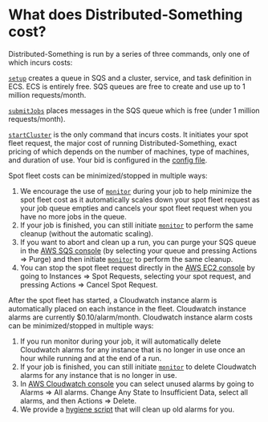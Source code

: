 # What does Distributed-Something cost?

Distributed-Something is run by a series of three commands, only one of which incurs costs:

[`setup`](step_1_configuration.md) creates a queue in SQS and a cluster, service, and task definition in ECS. 
ECS is entirely free. 
SQS queues are free to create and use up to 1 million requests/month.

[`submitJobs`](step_2_submit_jobs.md) places messages in the SQS queue which is free (under 1 million requests/month).

[`startCluster`](step_1_start_cluster.md) is the only command that incurs costs. 
It initiates your spot fleet request, the major cost of running Distributed-Something, exact pricing of which depends on the number of machines, type of machines, and duration of use. 
Your bid is configured in the [config file](step_1_configuration.md).

Spot fleet costs can be minimized/stopped in multiple ways:
1) We encourage the use of [`monitor`](step_4_monitor.md) during your job to help minimize the spot fleet cost as it automatically scales down your spot fleet request as your job queue empties and cancels your spot fleet request when you have no more jobs in the queue.
2) If your job is finished, you can still initiate [`monitor`](step_4_monitor.md) to perform the same cleanup (without the automatic scaling).
3) If you want to abort and clean up a run, you can purge your SQS queue in the [AWS SQS console](https://console.aws.amazon.com/sqs/) (by selecting your queue and pressing Actions => Purge) and then initiate [`monitor`](step_4_monitor.md) to perform the same cleanup.
4) You can stop the spot fleet request directly in the [AWS EC2 console](https://console.aws.amazon.com/ec2/) by going to Instances => Spot Requests, selecting your spot request, and pressing Actions => Cancel Spot Request.

After the spot fleet has started, a Cloudwatch instance alarm is automatically placed on each instance in the fleet.
Cloudwatch instance alarms are currently $0.10/alarm/month.
Cloudwatch instance alarm costs can be minimized/stopped in multiple ways:
1) If you run monitor during your job, it will automatically delete Cloudwatch alarms for any instance that is no longer in use once an hour while running and at the end of a run.
2) If your job is finished, you can still initiate [`monitor`](step_4_monitor.md) to delete Cloudwatch alarms for any instance that is no longer in use.
3) In [AWS Cloudwatch console](https://console.aws.amazon.com/cloudwatch/) you can select unused alarms by going to Alarms => All alarms. Change Any State to Insufficient Data, select all alarms, and then Actions => Delete.
4) We provide a [hygiene script](hygiene.md) that will clean up old alarms for you.
